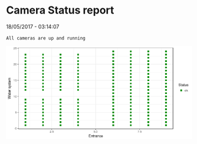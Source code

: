 Camera Status report
================
18/05/2017 - 03:14:07

    All cameras are up and running

![](camreport_files/figure-markdown_github/unnamed-chunk-2-1.png)
